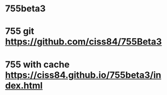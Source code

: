 # 755beta3
# 755 git https://github.com/ciss84/755Beta3
# 755 with cache https://ciss84.github.io/755beta3/index.html
